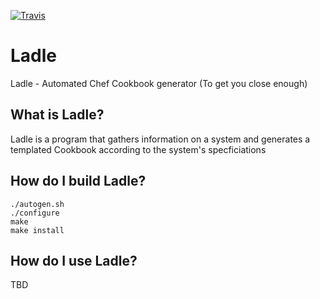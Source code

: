 [![Travis](https://img.shields.io/travis/staticfox/ladle.svg?label=Travis-CI)](https://travis-ci.org/staticfox/ladle)
# Ladle
Ladle - Automated Chef Cookbook generator (To get you close enough)

## What is Ladle?
Ladle is a program that gathers information on a system and generates a templated Cookbook according to the system's specficiations

## How do I build Ladle?
```
./autogen.sh
./configure
make
make install
```

## How do I use Ladle?
TBD
